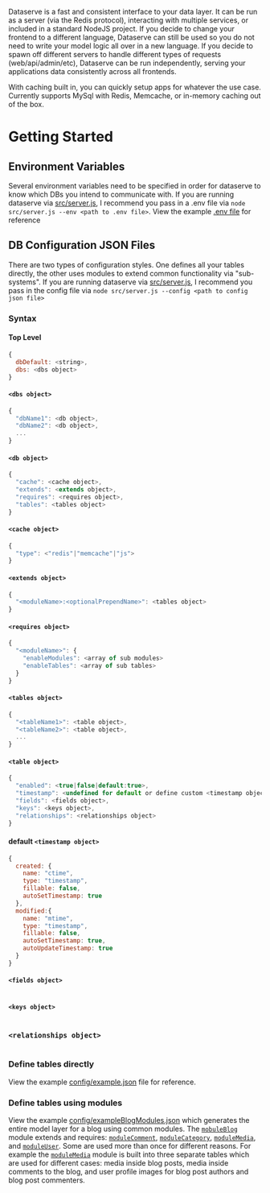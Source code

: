 Dataserve is a fast and consistent interface to your data layer. It can be run as a server (via the Redis protocol), interacting with multiple services, or included in a standard NodeJS project. If you decide to change your frontend to a different language, Dataserve can still be used so you do not need to write your model logic all over in a new language. If you decide to spawn off different servers to handle different types of requests (web/api/admin/etc), Dataserve can be run independently, serving your applications data consistently across all frontends.

With caching built in, you can quickly setup apps for whatever the use case. Currently supports MySql with Redis, Memcache, or in-memory caching out of the box.

# Getting Started

## Environment Variables
Several environment variables need to be specified in order for dataserve to know which DBs you intend to communicate with. If you are running dataserve via [src/server.js](https://github.com/dataserve/dataserve/blob/master/src/server.js), I recommend you pass in a .env file via `node src/server.js --env <path to .env file>`. View the example [.env file](https://github.com/dataserve/dataserve/blob/master/.env) for reference

## DB Configuration JSON Files
There are two types of configuration styles. One defines all your tables directly, the other uses modules to extend common functionality via "sub-systems". If you are running dataserve via [src/server.js](https://github.com/dataserve/dataserve/blob/master/src/server.js), I recommend you pass in the config file via `node src/server.js --config <path to config json file>`

### Syntax

#### Top Level
```javascript
{
  dbDefault: <string>,
  dbs: <dbs object>
}
```
#### `<dbs object>`
```javascript
{
  "dbName1": <db object>,
  "dbName2": <db object>,
  ...
}
```

#### `<db object>`
```javascript
{
  "cache": <cache object>,
  "extends": <extends object>,
  "requires": <requires object>,
  "tables": <tables object>
}
```

#### `<cache object>`
```javascript
{
  "type": <"redis"|"memcache"|"js">
}
```

#### `<extends object>`
```javascript
{
  "<moduleName>:<optionalPrependName>": <tables object>
}
```

#### `<requires object>`
```javascript
{
  "<moduleName>": {
    "enableModules": <array of sub modules>
    "enableTables": <array of sub tables>
  }
}
```

#### `<tables object>`
```javascript
{
  "<tableName1>": <table object>,
  "<tableName2>": <table object>,
  ...
}
```

#### `<table object>`
```javascript
{
  "enabled": <true|false|default:true>,
  "timestamp": <undefined for default or define custom <timestamp object> or null to disable timestamps for table>,
  "fields": <fields object>,
  "keys": <keys object>,
  "relationships": <relationships object>
}
```

#### default `<timestamp object>`
```javascript
{
  created: {
    name: "ctime",
    type: "timestamp",
    fillable: false,
    autoSetTimestamp: true
  },
  modified:{
    name: "mtime",
    type: "timestamp",
    fillable: false,
    autoSetTimestamp: true,
    autoUpdateTimestamp: true
  }
}
```

#### `<fields object>`
```javascript
```

#### `<keys object>`
```javascript
```

### `<relationships object>`
```javascript
```

### Define tables directly
View the example [config/example.json](https://github.com/dataserve/dataserve/blob/master/config/example.json) file for reference.

### Define tables using modules
View the example [config/exampleBlogModules.json](https://github.com/dataserve/dataserve/blob/master/config/exampleBlogModules.json) which generates the entire model layer for a blog using common modules. The [`mobuleBlog`](https://github.com/dataserve/dataserve/blob/master/config/moduleBlog.json) module extends and requires: [`moduleComment`](https://github.com/dataserve/dataserve/blob/master/config/moduleComment.json), [`moduleCategory`](https://github.com/dataserve/dataserve/blob/master/config/moduleCategory.json), [`moduleMedia`](https://github.com/dataserve/dataserve/blob/master/config/moduleMedia.json), and [`moduleUser`](https://github.com/dataserve/dataserve/blob/master/config/moduleUser.json). Some are used more than once for different reasons. For example the [`moduleMedia`](https://github.com/dataserve/dataserve/blob/master/config/moduleMedia.json) module is built into three separate tables which are used for different cases: media inside blog posts, media inside comments to the blog, and user profile images for blog post authors and blog post commenters.
